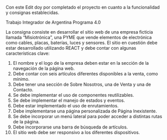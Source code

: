 Con este Edit doy por completado el proyecto en cuanto a la funcionalidad y consignas establecidas.

Trabajo Integrador de Argentina Programa 4.0

La consigna consiste en desarrollar el sitio web de una empresa ficticia llamada “Misiotrónica”, una
PYME que vende elementos de electrónica como cables, placas, baterías, luces y sensores.
El sitio en cuestión debe estar desarrollado utilizando REACT y debe contar con algunas características
clave:

1. El nombre y el logo de la empresa deben estar en la sección de la navegación de la página
   web.
2. Debe contar con seis artículos diferentes disponibles a la venta, como mínimo.
3. Debe tener una sección de Sobre Nosotros, una de Venta y una de Contacto.
4. Se debe implementar el uso de componentes reutilizables.
5. Se debe implementar el manejo de estados y eventos.
6. Debe estar implementado el uso de enrutamientos.
7. Debe implementarse una página personalizada de Página Inexistente.
8. Se debe incorporar un menú lateral para poder acceder a distintas rutas de la página.
9. Debe incorporarse una barra de búsqueda de artículos.
10. El sitio web debe ser responsivo a los diferentes dispositivos.
